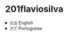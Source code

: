 # 201flaviosilva

<!-- ------ -->
<details>
  <summary>🇬🇧 English </summary>

## Description

On this website I make a presentation of my life

 - Professional experience and a biography ;
 - Some of the main projects;
 - My social networks;

## Project

- [Play](https://201flaviosilva.github.io/);
- [Bugs](https://github.com/201flaviosilva/201flaviosilva.github.io/issues);

## More
[You can see more about me here](https://github.com/201flaviosilva/201flaviosilva);

</details>

<!-- ------ -->
<details>
  <summary>🇵🇹 Portuguese </summary>

## Descrição

Neste site eu faço uma apresetação da minha vida:
 - Experiencia profissional e uma biografia;
 - Alguns dos principais projetos;
 - As minhas redes sociais;

## Projeto

- [Jogar](https://201flaviosilva.github.io/);
- [Bugs](https://github.com/201flaviosilva/201flaviosilva.github.io/issues);


## Outros
[Podes ver mais sobre mim aqui](https://github.com/201flaviosilva/201flaviosilva);

</details>
